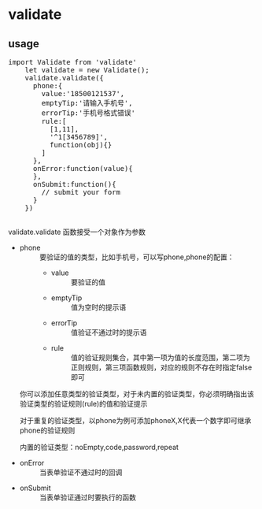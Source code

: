 <h1>validate</h1>
<section>
  <h2>usage</h2>
  <pre>import Validate from 'validate'
    let validate = new Validate();
    validate.validate({
      phone:{
        value:'18500121537',
        emptyTip:'请输入手机号',
        errorTip:'手机号格式错误'
        rule:[
          [1,11],
          '^1[3456789]',
          function(obj){}
        ]
      },
      onError:function(value){
      },
      onSubmit:function(){
        // submit your form
      }
    })
  </pre>
  <p>validate.validate 函数接受一个对象作为参数</p>
  <ul>
    <li>
      <dl>
        <dt>phone</dt>
        <dd>
           要验证的值的类型，比如手机号，可以写phone,phone的配置：
           <ul>
             <li>
               <dl>
                 <dt>value</dt>
                 <dd>要验证的值</dd>
               </dl>
             </li>
             <li>
               <dl>
                 <dt>emptyTip</dt>
                 <dd>值为空时的提示语</dd>
               </dl>
             </li>
             <li>
               <dl>
                 <dt>errorTip</dt>
                 <dd>值验证不通过时的提示语</dd>
               </dl>
             </li>
             <li>
               <dl>
                 <dt>rule</dt>
                 <dd>值的验证规则集合，其中第一项为值的长度范围，第二项为正则规则，第三项函数规则，对应的规则不存在时指定false即可</dd>
               </dl>
             </li>
           </ul>
        </dd>
      </dl>
      <p>你可以添加任意类型的验证类型，对于未内置的验证类型，你必须明确指出该验证类型的验证规则(rule)的值和验证提示</p>
      <p>对于重复的验证类型，以phone为例可添加phoneX,X代表一个数字即可继承phone的验证规则</p>
      <p>内置的验证类型：noEmpty,code,password,repeat</p>
    </li>
    <li>
      <dl>
        <dt>onError</dt>
        <dd>当表单验证不通过时的回调</dd>
      </dl>
    </li>
    <li>
      <dl>
        <dt>onSubmit</dt>
        <dd>当表单验证通过时要执行的函数</dd>
      </dl>
    </li>
  </ul>
</section>
